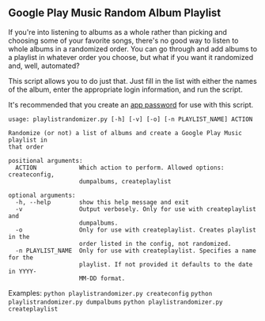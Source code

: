 ## Google Play Music Random Album Playlist

If you're into listening to albums as a whole rather than picking and choosing some of your favorite songs, there's no good way to listen to whole albums in a randomized order.  You can go through and add albums to a playlist in whatever order you choose, but what if you want it randomized and, well, automated?

This script allows you to do just that.  Just fill in the list with either the names of the album, enter the appropriate login information, and run the script.

It's recommended that you create an [app password](https://security.google.com/settings/security/apppasswords) for use with this script.

```
usage: playlistrandomizer.py [-h] [-v] [-o] [-n PLAYLIST_NAME] ACTION

Randomize (or not) a list of albums and create a Google Play Music playlist in
that order

positional arguments:
  ACTION            Which action to perform. Allowed options: createconfig,
                    dumpalbums, createplaylist

optional arguments:
  -h, --help        show this help message and exit
  -v                Output verbosely. Only for use with createplaylist and
                    dumpalbums.
  -o                Only for use with createplaylist. Creates playlist in the
                    order listed in the config, not randomized.
  -n PLAYLIST_NAME  Only for use with createplaylist. Specifies a name for the
                    playlist. If not provided it defaults to the date in YYYY-
                    MM-DD format.
```

Examples:
`python playlistrandomizer.py createconfig`
`python playlistrandomizer.py dumpalbums`
`python playlistrandomizer.py createplaylist`